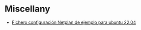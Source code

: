 # Miscellany

- [Fichero configuración Netplan de ejemplo para ubuntu 22.04](https://github.com/mormun/Miscellany/edit/main/)
